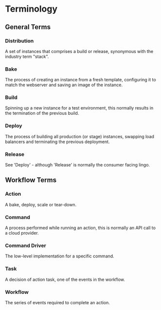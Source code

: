 Terminology
===========

General Terms
-------------
### Distribution
A set of instances that comprises a build or release, synonymous with the industry term "stack".

### Bake
The process of creating an instance from a fresh template, configuring it to match the webserver and saving an image
of the instance.

### Build
Spinning up a new instance for a test environment, this normally results in the termination of the previous build.

### Deploy
The process of building all production (or stage) instances, swapping load balancers and terminating the previous
deployment.

### Release
See 'Deploy' - although 'Release' is normally the consumer facing lingo.


Workflow Terms
--------------
### Action
A bake, deploy, scale or tear-down.

### Command
A process performed while running an action, this is normally an API call to a cloud provider.

### Command Driver
The low-level implementation for a specific command.

### Task
A decision of action task, one of the events in the workflow.

### Workflow
The series of events required to complete an action.


